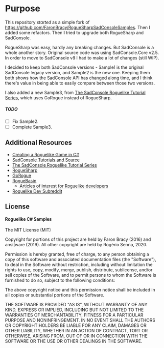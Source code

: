 # Purpose

This repository _started_ as a simple fork of https://github.com/FaronBracy/RogueSharpSadConsoleSamples.
Then I added some refactors. Then I tried to upgrade both RogueSharp and SadConsole.

RogueSharp was easy, hardly any breaking changes. But SadConsole is a whole another story. Original source code was using SadConsole.Core v2.5. In order to move to SadConsole v8 I had to make a lot of changes (still WIP).

I decided to keep both SadConsole versions - Sample1 is the original SadConsole legacy version, and Sample2 is the new one. Keeping them both shows how the SadConsole API has changed along time, and I think there's value in being able to easily compare between those two versions.

I also added a new Sample3, from [The SadConsole Roguelike Tutorial Series](https://ansiware.com/), which uses GoRogue instead of RogueSharp.

##### TODO
- [ ] Fix Sample2.
- [ ] Complete Sample3.

## Additional Resources

- [Creating a Roguelike Game in C#](http://roguesharp.wordpress.com/ "Creating a Roguelike Game in C#")
- [SadConsole Tutorials and Source](https://github.com/Thraka/SadConsole/wiki "SadConsole Tutorials")
- [The SadConsole Roguelike Tutorial Series](https://ansiware.com/)
- [RogueSharp](https://github.com/FaronBracy/RogueSharp)
- [GoRogue](https://github.com/Chris3606/GoRogue)
- [RogueBasin](http://www.roguebasin.com/ "RogueBasin")
	- [Articles of interest for Roguelike developers](http://www.roguebasin.com/index.php?title=Articles "Roguelike developer articles")
- [Roguelike Dev Subreddit](https://www.reddit.com/r/roguelikedev)

## License

#### Roguelike C# Samples ####

The MIT License (MIT)

Copyright for portions of this project are held by Faron Bracy (2016) and
ansi|ware (2019). All other copyright are held by Rogério Senna, 2020.

Permission is hereby granted, free of charge, to any person obtaining a copy
of this software and associated documentation files (the "Software"), to deal
in the Software without restriction, including without limitation the rights
to use, copy, modify, merge, publish, distribute, sublicense, and/or sell
copies of the Software, and to permit persons to whom the Software is
furnished to do so, subject to the following conditions:

The above copyright notice and this permission notice shall be included in all
copies or substantial portions of the Software.

THE SOFTWARE IS PROVIDED "AS IS", WITHOUT WARRANTY OF ANY KIND, EXPRESS OR
IMPLIED, INCLUDING BUT NOT LIMITED TO THE WARRANTIES OF MERCHANTABILITY,
FITNESS FOR A PARTICULAR PURPOSE AND NONINFRINGEMENT. IN NO EVENT SHALL THE
AUTHORS OR COPYRIGHT HOLDERS BE LIABLE FOR ANY CLAIM, DAMAGES OR OTHER
LIABILITY, WHETHER IN AN ACTION OF CONTRACT, TORT OR OTHERWISE, ARISING FROM,
OUT OF OR IN CONNECTION WITH THE SOFTWARE OR THE USE OR OTHER DEALINGS IN THE
SOFTWARE.
